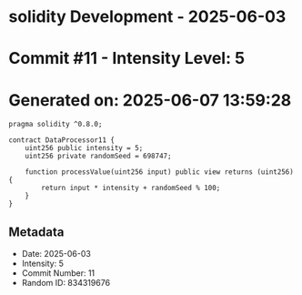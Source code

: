 ﻿# solidity Development - 2025-06-03
# Commit #11 - Intensity Level: 5
# Generated on: 2025-06-07 13:59:28
```solidity
pragma solidity ^0.8.0;

contract DataProcessor11 {
    uint256 public intensity = 5;
    uint256 private randomSeed = 698747;

    function processValue(uint256 input) public view returns (uint256) {
        return input * intensity + randomSeed % 100;
    }
}
```
## Metadata
- Date: 2025-06-03
- Intensity: 5
- Commit Number: 11
- Random ID: 834319676
